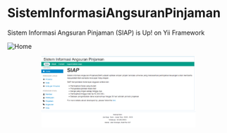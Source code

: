 # SistemInformasiAngsuranPinjaman
Sistem Informasi Angsuran Pinjaman (SIAP) is Up! on Yii Framework

![Home](https://github.com/fredriclesomar/SistemInformasiAngsuranPinjaman/median/home.png)
<p align="center">
  <img src="https://raw.githubusercontent.com/fredriclesomar/SistemInformasiAngsuranPinjaman/master/median/home.png" width="350" title="hover text">
</p>
